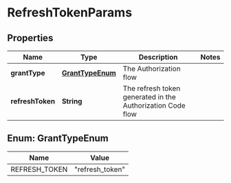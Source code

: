 

# RefreshTokenParams


## Properties

| Name | Type | Description | Notes |
|------------ | ------------- | ------------- | -------------|
|**grantType** | [**GrantTypeEnum**](#GrantTypeEnum) | The Authorization flow |  |
|**refreshToken** | **String** | The refresh token generated in the Authorization Code flow |  |



## Enum: GrantTypeEnum

| Name | Value |
|---- | -----|
| REFRESH_TOKEN | &quot;refresh_token&quot; |



